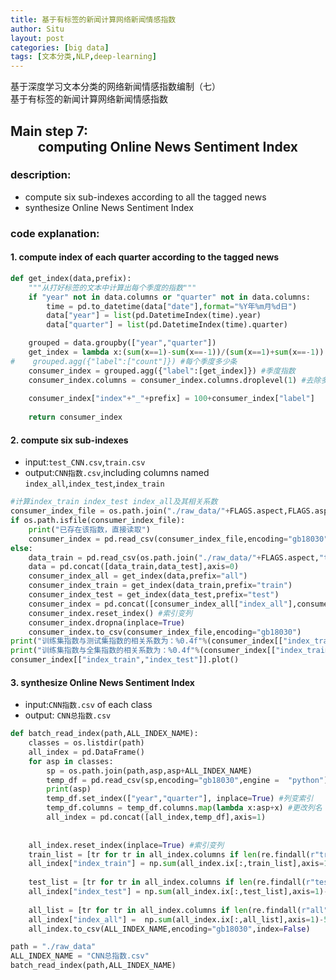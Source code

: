 ```yaml
---
title: 基于有标签的新闻计算网络新闻情感指数
author: Situ
layout: post
categories: [big data]
tags: [文本分类,NLP,deep-learning]
---
```


<font face="仿宋" >基于深度学习文本分类的网络新闻情感指数编制（七）<br>基于有标签的新闻计算网络新闻情感指数</font>

## Main step 7:<center>computing Online News Sentiment Index </center>
### description:
- compute six sub-indexes according to all the tagged news
- synthesize Online News Sentiment Index

### code explanation:

#### 1. compute index of each quarter according to the tagged news
```python
def get_index(data,prefix):
    """从打好标签的文本中计算出每个季度的指数"""
    if "year" not in data.columns or "quarter" not in data.columns:
        time = pd.to_datetime(data["date"],format="%Y年%m月%d日")
        data["year"] = list(pd.DatetimeIndex(time).year)
        data["quarter"] = list(pd.DatetimeIndex(time).quarter)

    grouped = data.groupby(["year","quarter"])
    get_index = lambda x:(sum(x==1)-sum(x==-1))/(sum(x==1)+sum(x==-1))
#    grouped.agg({"label":["count"]}) #每个季度多少条
    consumer_index = grouped.agg({"label":[get_index]}) #季度指数
    consumer_index.columns = consumer_index.columns.droplevel(1) #去除多重索引
    
    consumer_index["index"+"_"+prefix] = 100+consumer_index["label"]
    
    return consumer_index
```

#### 2. compute six sub-indexes
- input:```test_CNN.csv```,```train.csv``` 
- output:```CNN指数.csv```,including columns named ```index_all```,```index_test```,```index_train```

```python
#计算index_train index_test index_all及其相关系数
consumer_index_file = os.path.join("./raw_data/"+FLAGS.aspect,FLAGS.aspect+"CNN指数.csv")
if os.path.isfile(consumer_index_file):
    print("已存在该指数，直接读取")
    consumer_index = pd.read_csv(consumer_index_file,encoding="gb18030",engine="python")
else:
    data_train = pd.read_csv(os.path.join("./raw_data/"+FLAGS.aspect,"train.csv"),sep = ",",encoding="gb18030",engine="python")
    data = pd.concat([data_train,data_test],axis=0)
    consumer_index_all = get_index(data,prefix="all")
    consumer_index_train = get_index(data_train,prefix="train")
    consumer_index_test = get_index(data_test,prefix="test")
    consumer_index = pd.concat([consumer_index_all["index_all"],consumer_index_train["index_train"],consumer_index_test["index_test"]],axis=1)
    consumer_index.reset_index() #索引变列
    consumer_index.dropna(inplace=True)
    consumer_index.to_csv(consumer_index_file,encoding="gb18030")
print("训练集指数与测试集指数的相关系数为：%0.4f"%(consumer_index[["index_train","index_test"]].corr().ix[0,1]))
print("训练集指数与全集指数的相关系数为：%0.4f"%(consumer_index[["index_train","index_all"]].corr().ix[0,1]))
consumer_index[["index_train","index_test"]].plot()
```
#### 3. synthesize Online News Sentiment Index
- input:```CNN指数.csv``` of each class
- output:  ```CNN总指数.csv```

```python
def batch_read_index(path,ALL_INDEX_NAME):
    classes = os.listdir(path)
    all_index = pd.DataFrame()
    for asp in classes:
        sp = os.path.join(path,asp,asp+ALL_INDEX_NAME)
        temp_df = pd.read_csv(sp,encoding="gb18030",engine =  "python")
        print(asp)
        temp_df.set_index(["year","quarter"], inplace=True) #列变索引
        temp_df.columns = temp_df.columns.map(lambda x:asp+x) #更改列名
        all_index = pd.concat([all_index,temp_df],axis=1)
        
    
    all_index.reset_index(inplace=True) #索引变列
    train_list = [tr for tr in all_index.columns if len(re.findall(r"train",tr))>0]
    all_index["index_train"] = np.sum(all_index.ix[:,train_list],axis=1)-500
    
    test_list = [tr for tr in all_index.columns if len(re.findall(r"test",tr))>0]
    all_index["index_test"] = np.sum(all_index.ix[:,test_list],axis=1)-500
    
    all_list = [tr for tr in all_index.columns if len(re.findall(r"all",tr))>0]
    all_index["index_all"] =  np.sum(all_index.ix[:,all_list],axis=1)-500
    all_index.to_csv(ALL_INDEX_NAME,encoding="gb18030",index=False)

path = "./raw_data"    
ALL_INDEX_NAME = "CNN总指数.csv"
batch_read_index(path,ALL_INDEX_NAME)
```

